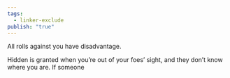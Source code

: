 ```yaml
---
tags:
  - linker-exclude
publish: "true"
---
```

All rolls against you have disadvantage.

Hidden is granted when you’re out of your foes’ sight, and they don’t know where you are. If someone